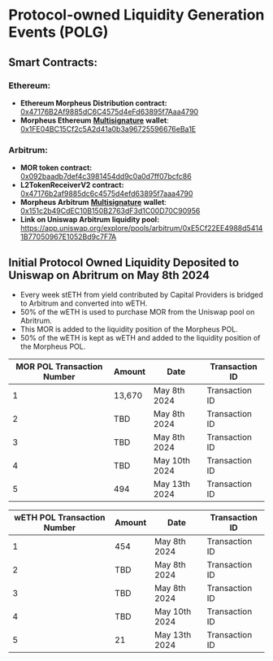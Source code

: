 # Protocol-owned Liquidity Generation Events (POLG)

## Smart Contracts:
### Ethereum:
- **Ethereum Morpheus Distribution contract:** [0x47176B2Af9885dC6C4575d4eFd63895f7Aaa4790](https://etherscan.io/address/0x47176B2Af9885dC6C4575d4eFd63895f7Aaa4790)
- **Morpheus Ethereum** [**Multisignature**](https://github.com/MorpheusAIs/Docs/blob/main/!KEYDOCS%20README%20FIRST!/Morpheus%20Multisignature%20Account.md) **wallet**: [0x1FE04BC15Cf2c5A2d41a0b3a96725596676eBa1E](https://etherscan.io/address/0x1FE04BC15Cf2c5A2d41a0b3a96725596676eBa1E)
 
### Arbitrum:
- **MOR token contract:** [0x092baadb7def4c3981454dd9c0a0d7ff07bcfc86](https://arbiscan.io/token/0x092baadb7def4c3981454dd9c0a0d7ff07bcfc86)
- **L2TokenReceiverV2 contract:** [0x47176b2af9885dc6c4575d4efd63895f7aaa4790](https://arbiscan.io/address/0x47176b2af9885dc6c4575d4efd63895f7aaa4790)
- **Morpheus Arbitrum** [**Multisignature**](https://github.com/MorpheusAIs/Docs/blob/main/!KEYDOCS%20README%20FIRST!/Morpheus%20Multisignature%20Account.md) **wallet**: [0x151c2b49CdEC10B150B2763dF3d1C00D70C90956](https://arbiscan.io/address/0x151c2b49CdEC10B150B2763dF3d1C00D70C90956)
- **Link on Uniswap Arbitrum liquidity pool:** https://app.uniswap.org/explore/pools/arbitrum/0xE5Cf22EE4988d54141B77050967E1052Bd9c7F7A

## Initial Protocol Owned Liquidity Deposited to Uniswap on Abritrum on May 8th 2024
- Every week stETH from yield contributed by Capital Providers is bridged to Arbitrum and converted into wETH.
- 50% of the wETH is used to purchase MOR from the Uniswap pool on Abritrum.
- This MOR is added to the liquidity position of the Morpheus POL.
- 50% of the wETH is kept as wETH and added to the liquidity position of the Morpheus POL.
 
 **MOR POL Transaction Number** | **Amount** | **Date** | **Transaction ID** 
---|---|---|---
 1 | 13,670 |  May 8th 2024 | Transaction ID
 2 | TBD | May 8th 2024 | Transaction ID
 3 | TBD | May 8th 2024 | Transaction ID
 4 | TBD | May 10th 2024 | Transaction ID
 5 | 494 | May 13th 2024 | Transaction ID

 **wETH POL Transaction Number** | **Amount** | **Date** | **Transaction ID** 
---|---|---|--- 
 1 | 454 | May 8th 2024 | Transaction ID
 2 | TBD | May 8th 2024 | Transaction ID
 3 | TBD | May 8th 2024 | Transaction ID
 4 | TBD | May 10th 2024 | Transaction ID
 5 | 21 | May 13th 2024 | Transaction ID
